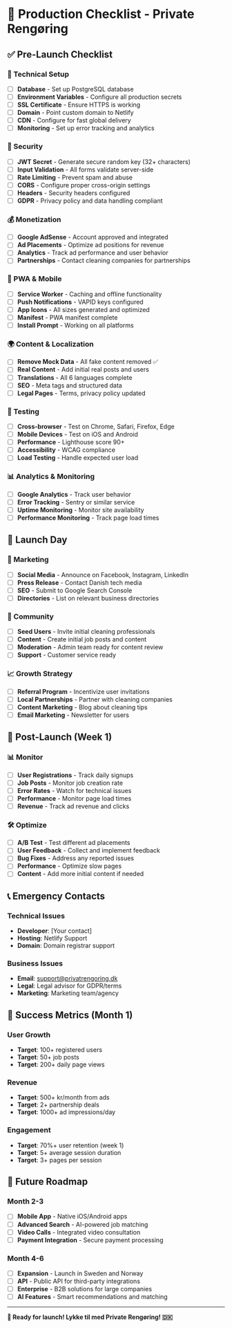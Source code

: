 # 🚀 Production Checklist - Private Rengøring

## ✅ Pre-Launch Checklist

### 🔧 Technical Setup
- [ ] **Database** - Set up PostgreSQL database
- [ ] **Environment Variables** - Configure all production secrets
- [ ] **SSL Certificate** - Ensure HTTPS is working
- [ ] **Domain** - Point custom domain to Netlify
- [ ] **CDN** - Configure for fast global delivery
- [ ] **Monitoring** - Set up error tracking and analytics

### 🔐 Security
- [ ] **JWT Secret** - Generate secure random key (32+ characters)
- [ ] **Input Validation** - All forms validate server-side
- [ ] **Rate Limiting** - Prevent spam and abuse
- [ ] **CORS** - Configure proper cross-origin settings
- [ ] **Headers** - Security headers configured
- [ ] **GDPR** - Privacy policy and data handling compliant

### 💰 Monetization
- [ ] **Google AdSense** - Account approved and integrated
- [ ] **Ad Placements** - Optimize ad positions for revenue
- [ ] **Analytics** - Track ad performance and user behavior
- [ ] **Partnerships** - Contact cleaning companies for partnerships

### 📱 PWA & Mobile
- [ ] **Service Worker** - Caching and offline functionality
- [ ] **Push Notifications** - VAPID keys configured
- [ ] **App Icons** - All sizes generated and optimized
- [ ] **Manifest** - PWA manifest complete
- [ ] **Install Prompt** - Working on all platforms

### 🌍 Content & Localization
- [ ] **Remove Mock Data** - All fake content removed ✅
- [ ] **Real Content** - Add initial real posts and users
- [ ] **Translations** - All 6 languages complete
- [ ] **SEO** - Meta tags and structured data
- [ ] **Legal Pages** - Terms, privacy policy updated

### 🧪 Testing
- [ ] **Cross-browser** - Test on Chrome, Safari, Firefox, Edge
- [ ] **Mobile Devices** - Test on iOS and Android
- [ ] **Performance** - Lighthouse score 90+
- [ ] **Accessibility** - WCAG compliance
- [ ] **Load Testing** - Handle expected user load

### 📊 Analytics & Monitoring
- [ ] **Google Analytics** - Track user behavior
- [ ] **Error Tracking** - Sentry or similar service
- [ ] **Uptime Monitoring** - Monitor site availability
- [ ] **Performance Monitoring** - Track page load times

## 🚀 Launch Day

### 📢 Marketing
- [ ] **Social Media** - Announce on Facebook, Instagram, LinkedIn
- [ ] **Press Release** - Contact Danish tech media
- [ ] **SEO** - Submit to Google Search Console
- [ ] **Directories** - List on relevant business directories

### 👥 Community
- [ ] **Seed Users** - Invite initial cleaning professionals
- [ ] **Content** - Create initial job posts and content
- [ ] **Moderation** - Admin team ready for content review
- [ ] **Support** - Customer service ready

### 📈 Growth Strategy
- [ ] **Referral Program** - Incentivize user invitations
- [ ] **Local Partnerships** - Partner with cleaning companies
- [ ] **Content Marketing** - Blog about cleaning tips
- [ ] **Email Marketing** - Newsletter for users

## 🔄 Post-Launch (Week 1)

### 📊 Monitor
- [ ] **User Registrations** - Track daily signups
- [ ] **Job Posts** - Monitor job creation rate
- [ ] **Error Rates** - Watch for technical issues
- [ ] **Performance** - Monitor page load times
- [ ] **Revenue** - Track ad revenue and clicks

### 🛠️ Optimize
- [ ] **A/B Test** - Test different ad placements
- [ ] **User Feedback** - Collect and implement feedback
- [ ] **Bug Fixes** - Address any reported issues
- [ ] **Performance** - Optimize slow pages
- [ ] **Content** - Add more initial content if needed

## 📞 Emergency Contacts

### Technical Issues
- **Developer**: [Your contact]
- **Hosting**: Netlify Support
- **Domain**: Domain registrar support

### Business Issues
- **Email**: support@privatrengoring.dk
- **Legal**: Legal advisor for GDPR/terms
- **Marketing**: Marketing team/agency

## 🎯 Success Metrics (Month 1)

### User Growth
- **Target**: 100+ registered users
- **Target**: 50+ job posts
- **Target**: 200+ daily page views

### Revenue
- **Target**: 500+ kr/month from ads
- **Target**: 2+ partnership deals
- **Target**: 1000+ ad impressions/day

### Engagement
- **Target**: 70%+ user retention (week 1)
- **Target**: 5+ average session duration
- **Target**: 3+ pages per session

## 🔮 Future Roadmap

### Month 2-3
- [ ] **Mobile App** - Native iOS/Android apps
- [ ] **Advanced Search** - AI-powered job matching
- [ ] **Video Calls** - Integrated video consultation
- [ ] **Payment Integration** - Secure payment processing

### Month 4-6
- [ ] **Expansion** - Launch in Sweden and Norway
- [ ] **API** - Public API for third-party integrations
- [ ] **Enterprise** - B2B solutions for large companies
- [ ] **AI Features** - Smart recommendations and matching

---

**🎉 Ready for launch! Lykke til med Private Rengøring! 🇩🇰**